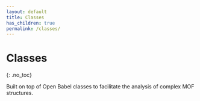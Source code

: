 ```yaml
---
layout: default
title: Classes
has_children: true
permalink: /classes/
---
```


# Classes
{: .no_toc}

Built on top of Open Babel classes to facilitate the analysis of complex MOF structures.
